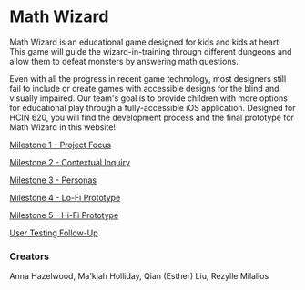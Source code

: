 # Math Wizard

Math Wizard is an educational game designed for kids and kids at heart! This game will guide the wizard-in-training through different dungeons and allow them to defeat monsters by answering math questions. 

Even with all the progress in recent game technology, most designers still fail to include or create games with accessible designs for the blind and visually impaired. Our team's goal is to provide children with more options for educational play through a fully-accessible iOS application. Designed for HCIN 620, you will find the development process and the final prototype for Math Wizard in this website!

[Milestone 1 - Project Focus](https://irezystible.github.io/620project/Milestone1)

[Milestone 2 - Contextual Inquiry](https://irezystible.github.io/620project/Milestone2)

[Milestone 3 - Personas](https://irezystible.github.io/620project/Milestone3)

[Milestone 4 - Lo-Fi Prototype](https://irezystible.github.io/620project/Milestone4)

[Milestone 5 - Hi-Fi Prototype](https://irezystible.github.io/620project/Milestone5)

[User Testing Follow-Up](https://irezystible.github.io/620project/UserTesting)

### Creators
Anna Hazelwood, Ma'kiah Holliday, Qian (Esther) Liu, Rezylle Milallos
